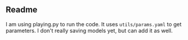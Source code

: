 ## Readme


I am using playing.py to run the code. It uses `utils/params.yaml` 
to get parameters. I don't really saving models yet, but can add it as well.
